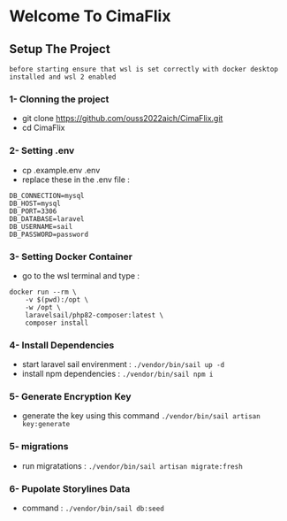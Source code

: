 # Welcome To CimaFlix 
## Setup The Project 

```
before starting ensure that wsl is set correctly with docker desktop installed and wsl 2 enabled 
```
### 1- Clonning the project 
- git clone https://github.com/ouss2022aich/CimaFlix.git
- cd CimaFlix
### 2- Setting .env 
- cp .example.env .env
- replace these in the .env file : 
```
DB_CONNECTION=mysql
DB_HOST=mysql
DB_PORT=3306
DB_DATABASE=laravel
DB_USERNAME=sail
DB_PASSWORD=password
```
### 3- Setting Docker Container
- go to the wsl terminal and type : 
```
docker run --rm \
    -v $(pwd):/opt \
    -w /opt \
    laravelsail/php82-composer:latest \
    composer install
```
### 4- Install Dependencies   

- start laravel sail envirenment :  ``` ./vendor/bin/sail up -d ```
- install npm dependencies : ```./vendor/bin/sail npm i```

### 5- Generate Encryption Key 
- generate the key using this command ```./vendor/bin/sail artisan key:generate```

### 5- migrations 
- run migratations : ```./vendor/bin/sail artisan migrate:fresh ```


### 6- Pupolate Storylines  Data
- command : ```./vendor/bin/sail db:seed```

